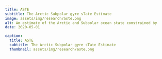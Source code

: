 ```yaml
---
title: ASTE
subtitle: The Arctic Subpolar gyre sTate Estimate
image: assets/img/research/aste.png
alt: An estimate of the Arctic and Subpolar ocean state constrained by observations
date: 2020-05-01

caption:
  title: ASTE
  subtitle: The Arctic Subpolar gyre sTate Estimate
  thumbnail: assets/img/research/aste.png
---
```

